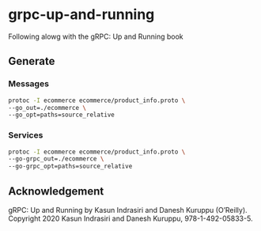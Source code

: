 # grpc-up-and-running
Following alowg with the gRPC: Up and Running book

## Generate

### Messages
```bash
protoc -I ecommerce ecommerce/product_info.proto \
--go_out=./ecommerce \
--go_opt=paths=source_relative
```

### Services
```bash
protoc -I ecommerce ecommerce/product_info.proto \
--go-grpc_out=./ecommerce \
--go-grpc_opt=paths=source_relative
```

## Acknowledgement

gRPC: Up and Running by Kasun Indrasiri and Danesh Kuruppu (O’Reilly). Copyright 2020 Kasun Indrasiri and Danesh Kuruppu, 978-1-492-05833-5.